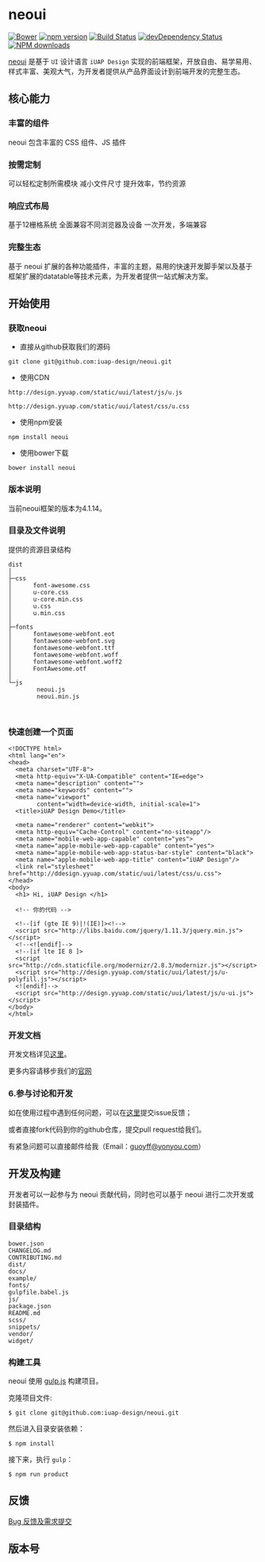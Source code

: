 # neoui

[![Bower](https://img.shields.io/bower/v/neoui.svg)](https://github.com/iuap-design/neoui)
[![npm version](https://img.shields.io/npm/v/neoui.svg)](https://www.npmjs.com/package/neoui)
[![Build Status](https://img.shields.io/travis/iuap-design/neoui/master.svg)](https://travis-ci.org/iuap-design/neoui)
[![devDependency Status](https://img.shields.io/david/dev/iuap-design/neoui.svg)](https://david-dm.org/iuap-design/neoui#info=devDependencies)
[![NPM downloads](http://img.shields.io/npm/dm/neoui.svg?style=flat)](https://npmjs.org/package/neoui)

[neoui](http://design.yyuap.com/) 是基于 `UI` 设计语言 `iUAP Design` 实现的前端框架，开放自由、易学易用、样式丰富、美观大气，为开发者提供从产品界面设计到前端开发的完整生态。

## 核心能力

### 丰富的组件

neoui 包含丰富的 CSS 组件、JS 插件

### 按需定制

可以轻松定制所需模块 减小文件尺寸 提升效率，节约资源

### 响应式布局

基于12栅格系统 全面兼容不同浏览器及设备 一次开发，多端兼容

### 完整生态

基于 neoui 扩展的各种功能插件，丰富的主题，易用的快速开发脚手架以及基于框架扩展的datatable等技术元素，为开发者提供一站式解决方案。


## 开始使用

### 获取neoui

- 直接从github获取我们的源码
```
git clone git@github.com:iuap-design/neoui.git
```

- 使用CDN
```
http://design.yyuap.com/static/uui/latest/js/u.js

http://design.yyuap.com/static/uui/latest/css/u.css

```
- 使用npm安装

```
npm install neoui
```

- 使用bower下载

```
bower install neoui

```


### 版本说明

当前neoui框架的版本为4.1.14。


### 目录及文件说明

提供的资源目录结构
```
dist
│
├─css
│      font-awesome.css
│      u-core.css
│      u-core.min.css
│      u.css
│      u.min.css
│
├─fonts
│      fontawesome-webfont.eot
│      fontawesome-webfont.svg
│      fontawesome-webfont.ttf
│      fontawesome-webfont.woff
│      fontawesome-webfont.woff2
│      FontAwesome.otf
│
└─js
        neoui.js
        neoui.min.js



```

### 快速创建一个页面

```
<!DOCTYPE html>
<html lang="en">
<head>
  <meta charset="UTF-8">
  <meta http-equiv="X-UA-Compatible" content="IE=edge">
  <meta name="description" content="">
  <meta name="keywords" content="">
  <meta name="viewport"
        content="width=device-width, initial-scale=1">
  <title>iUAP Design Demo</title>

  <meta name="renderer" content="webkit">
  <meta http-equiv="Cache-Control" content="no-siteapp"/>
  <meta name="mobile-web-app-capable" content="yes">
  <meta name="apple-mobile-web-app-capable" content="yes">
  <meta name="apple-mobile-web-app-status-bar-style" content="black">
  <meta name="apple-mobile-web-app-title" content="iUAP Design"/>
  <link rel="stylesheet" href="http://ddesign.yyuap.com/static/uui/latest/css/u.css">
</head>
<body>
  <h1> Hi, iUAP Design </h1>

  <!-- 你的代码 -->

  <!--[if (gte IE 9)|!(IE)]><!-->
  <script src="http://libs.baidu.com/jquery/1.11.3/jquery.min.js"></script>
  <!--<![endif]-->
  <!--[if lte IE 8 ]>
  <script src="http://cdn.staticfile.org/modernizr/2.8.3/modernizr.js"></script>
  <script src="http://design.yyuap.com/static/uui/latest/js/u-polyfill.js"></script>
  <![endif]-->
  <script src="http://design.yyuap.com/static/uui/latest/js/u-ui.js"></script>
</body>
</html>
```
### 开发文档

开发文档详见[这里](https://github.com/iuap-design/neoui/tree/master/docs)。

更多内容请移步我们的[官网](http://design.yyuap.com/)

### 6.参与讨论和开发

如在使用过程中遇到任何问题，可以在[这里](https://github.com/iuap-design/neoui/issues)提交issue反馈；

或者直接fork代码到你的github仓库，提交pull request给我们。

有紧急问题可以直接邮件给我（Email：guoyff@yonyou.com）


## 开发及构建

开发者可以一起参与为 neoui 贡献代码，同时也可以基于 neoui 进行二次开发或封装插件。

### 目录结构

```
bower.json
CHANGELOG.md
CONTRIBUTING.md
dist/
docs/
example/
fonts/
gulpfile.babel.js
js/
package.json
README.md
scss/
snippets/
vendor/
widget/
```

### 构建工具

neoui 使用 [gulp.js](http://gulpjs.com/) 构建项目。

克隆项目文件:

```
$ git clone git@github.com:iuap-design/neoui.git
```

然后进入目录安装依赖：

```
$ npm install
```

接下来，执行 `gulp`：

```
$ npm run product
```

## 反馈

[Bug 反馈及需求提交](CONTRIBUTING.md)

## 版本号
